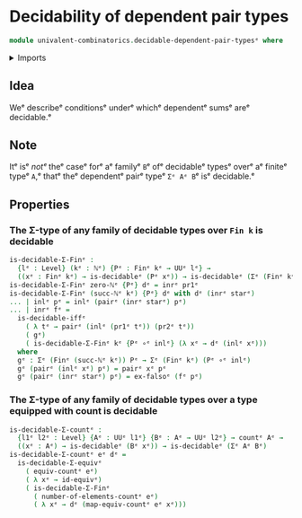 # Decidability of dependent pair types

```agda
module univalent-combinatorics.decidable-dependent-pair-typesᵉ where
```

<details><summary>Imports</summary>

```agda
open import elementary-number-theory.natural-numbersᵉ

open import foundation.coproduct-typesᵉ
open import foundation.decidable-dependent-pair-typesᵉ
open import foundation.decidable-typesᵉ
open import foundation.dependent-pair-typesᵉ
open import foundation.empty-typesᵉ
open import foundation.equivalencesᵉ
open import foundation.function-typesᵉ
open import foundation.unit-typeᵉ
open import foundation.universe-levelsᵉ

open import univalent-combinatorics.countingᵉ
open import univalent-combinatorics.standard-finite-typesᵉ
```

</details>

## Idea

Weᵉ describeᵉ conditionsᵉ underᵉ whichᵉ dependentᵉ sumsᵉ areᵉ decidable.ᵉ

## Note

Itᵉ isᵉ _notᵉ_ theᵉ caseᵉ forᵉ aᵉ familyᵉ `B`ᵉ ofᵉ decidableᵉ typesᵉ overᵉ aᵉ finiteᵉ typeᵉ `A`,ᵉ
thatᵉ theᵉ dependentᵉ pairᵉ typeᵉ `Σᵉ Aᵉ B`ᵉ isᵉ decidable.ᵉ

## Properties

### The Σ-type of any family of decidable types over `Fin k` is decidable

```agda
is-decidable-Σ-Finᵉ :
  {lᵉ : Level} (kᵉ : ℕᵉ) {Pᵉ : Finᵉ kᵉ → UUᵉ lᵉ} →
  ((xᵉ : Finᵉ kᵉ) → is-decidableᵉ (Pᵉ xᵉ)) → is-decidableᵉ (Σᵉ (Finᵉ kᵉ) Pᵉ)
is-decidable-Σ-Finᵉ zero-ℕᵉ {Pᵉ} dᵉ = inrᵉ pr1ᵉ
is-decidable-Σ-Finᵉ (succ-ℕᵉ kᵉ) {Pᵉ} dᵉ with dᵉ (inrᵉ starᵉ)
... | inlᵉ pᵉ = inlᵉ (pairᵉ (inrᵉ starᵉ) pᵉ)
... | inrᵉ fᵉ =
  is-decidable-iffᵉ
    ( λ tᵉ → pairᵉ (inlᵉ (pr1ᵉ tᵉ)) (pr2ᵉ tᵉ))
    ( gᵉ)
    ( is-decidable-Σ-Finᵉ kᵉ {Pᵉ ∘ᵉ inlᵉ} (λ xᵉ → dᵉ (inlᵉ xᵉ)))
  where
  gᵉ : Σᵉ (Finᵉ (succ-ℕᵉ kᵉ)) Pᵉ → Σᵉ (Finᵉ kᵉ) (Pᵉ ∘ᵉ inlᵉ)
  gᵉ (pairᵉ (inlᵉ xᵉ) pᵉ) = pairᵉ xᵉ pᵉ
  gᵉ (pairᵉ (inrᵉ starᵉ) pᵉ) = ex-falsoᵉ (fᵉ pᵉ)
```

### The Σ-type of any family of decidable types over a type equipped with count is decidable

```agda
is-decidable-Σ-countᵉ :
  {l1ᵉ l2ᵉ : Level} {Aᵉ : UUᵉ l1ᵉ} {Bᵉ : Aᵉ → UUᵉ l2ᵉ} → countᵉ Aᵉ →
  ((xᵉ : Aᵉ) → is-decidableᵉ (Bᵉ xᵉ)) → is-decidableᵉ (Σᵉ Aᵉ Bᵉ)
is-decidable-Σ-countᵉ eᵉ dᵉ =
  is-decidable-Σ-equivᵉ
    ( equiv-countᵉ eᵉ)
    ( λ xᵉ → id-equivᵉ)
    ( is-decidable-Σ-Finᵉ
      ( number-of-elements-countᵉ eᵉ)
      ( λ xᵉ → dᵉ (map-equiv-countᵉ eᵉ xᵉ)))
```